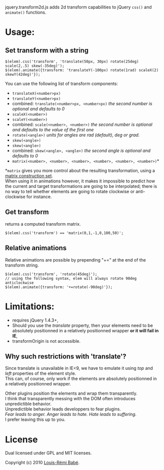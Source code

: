 jquery.transform2d.js adds 2d transform capabilities to jQuery `css()` and `animate()` functions.

Usage:
======

Set transform with a string
---------------------------

    $(elem).css('transform', 'translate(50px, 30px) rotate(25deg) scale(2,.5) skew(-35deg)');
    $(elem).animate({transform: 'translateY(-100px) rotate(1rad) scaleX(2) skewY(42deg)'});

You can use the following list of transform components:

- `translateX(<number>px)`
- `translateY(<number>px)`
- combined: `translate(<number>px, <number>px)` *the second number is optional and defaults to 0*
- `scaleX(<number>)`
- `scaleY(<number>)`
- combined: `scale(<number>, <number>)` *the second number is optional and defaults to the value of the first one*
- `rotate(<angle>)` *units for angles are *rad* (default), *deg* or *grad*.*
- `skew(<angle>)`
- `skew(<angle>)`
- combined: `skew(<angle>, <angle>)` *the second angle is optional and defaults to 0*
- `matrix(<number>, <number>, <number>, <number>, <number>, <number>)`*

*`matrix` gives you more control about the resulting transformation, using a [matrix construction set](http://www.useragentman.com/matrix/).  
When using it in animations however, it makes it impossible to predict how the current and target transformations are going to be interpolated; there is no way to tell whether elements are going to rotate clockwise or anti-clockwise for instance.

Get transform
-------------

returns a computed transform matrix.

    $(elem).css('transform') == 'matrix(0,1,-1,0,100,50)';

Relative animations
-------------------

Relative animations are possible by prepending "+=" at the end of the transform string.

    $(elem).css('transform', 'rotate(45deg)');
    // using the following syntax, elem will always rotate 90deg anticlockwise
    $(elem).animate({transform: '+=rotate(-90deg)'});

Limitations:
============

- requires jQuery 1.4.3+,
- Should you use the *translate* property, then your elements need to be absolutely positionned in a relatively positionned wrapper **or it will fail in IE**,
- transformOrigin is not accessible.

Why such restrictions with 'translate'?
---------------------------------------

Since translate is unavailable in IE<9, we have to emulate it using *top* and *left* properties of the element style.  
This can, of course, only work if the elements are absolutely positionned in a relatively positionned wrapper.  

Other plugins position the elements and wrap them transparently.  
I think that transparently messing with the DOM often introduces unpredictible behavior.  
Unpredictible behavior leads developpers to fear plugins.  
*Fear leads to anger. Anger leads to hate. Hate leads to suffering.*  
I prefer leaving this up to you.

License
=======

Dual licensed under GPL and MIT licenses.

Copyright (c) 2010 [Louis-Rémi Babé](http://twitter.com/louis_remi).